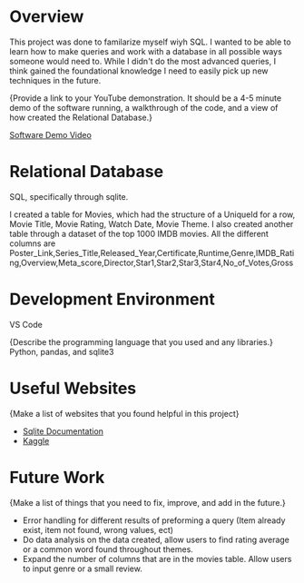 # Overview




This project was done to familarize myself wiyh SQL. I wanted to be able to learn how to make queries and work with a database in all possible ways someone would need to. While I didn't do the most advanced queries, I think gained the foundational knowledge I need to easily pick up new techniques in the future.

{Provide a link to your YouTube demonstration. It should be a 4-5 minute demo of the software running, a walkthrough of the code, and a view of how created the Relational Database.}

[Software Demo Video](https://www.loom.com/share/6fc0db3469ae483994b9e22911617a0e)

# Relational Database

SQL, specifically through sqlite.

I created a table for Movies, which had the structure of a UniqueId for a row, Movie Title, Movie Rating, Watch Date, Movie Theme. I also created another table through a dataset of the top 1000 IMDB movies. All the different columns are Poster_Link,Series_Title,Released_Year,Certificate,Runtime,Genre,IMDB_Rating,Overview,Meta_score,Director,Star1,Star2,Star3,Star4,No_of_Votes,Gross

# Development Environment

VS Code

{Describe the programming language that you used and any libraries.}
Python, pandas, and sqlite3
# Useful Websites

{Make a list of websites that you found helpful in this project}

- [Sqlite Documentation](https://docs.python.org/3.8/library/sqlite3.html)
- [Kaggle](https://www.kaggle.com/datasets)

# Future Work

{Make a list of things that you need to fix, improve, and add in the future.}

- Error handling for different results of preforming a query (Item already exist, item not found, wrong values, ect)
- Do data analysis on the data created, allow users to find rating average or a common word found throughout themes.
- Expand the number of columns that are in the movies table. Allow users to input genre or a small review.